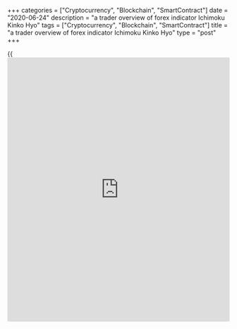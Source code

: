 +++
categories = ["Cryptocurrency", "Blockchain", "SmartContract"]
date = "2020-06-24"
description = "a trader overview of forex indicator Ichimoku Kinko Hyo"
tags = ["Cryptocurrency", "Blockchain", "SmartContract"]
title = "a trader overview of forex indicator Ichimoku Kinko Hyo"
type = "post"
+++

{{<iframe id="large-banner" src="https://www.bounty.group/#slide=20.0" width="100%" height="600" scrolling="no" style="border: 0px solid rgb(216, 221, 230); border-radius: 3px;">}}

June 24, 2020

June 24, 2020

Ichimoku Indicator and Forex strategiesAlex Rodiоnov

## A detailed overview of [Ichimoku Kinko Hyo](https://www.algotradesoft.org/custom-indicator/ichimoku-kinko-hyo.html) indicator and trading
strategies

### 1\. History

The [Ichimoku Kinko Hyo](https://www.algotradesoft.org/custom-indicator/ichimoku-kinko-hyo.html), or Ichimoku for short, is a standard trend
indicator included in the list of built-in indicators of the Meta Trader
and other trading platforms.

The Ichimoku technical indicator was developed by Goichi Hosoda, a
Japanese journalist, in the late 1930s. The analyst published his
article in the trading journals, he was used to be known as Ichimoku
Sanjin.

The technical analysis indicator was named after his pseudonym. The
original aim was to predict the trend of the Japanese major stock index
Nikkei. The primary task of the indicator is the identification of a
trend that is represented as the signal line, and the secondary task is
to show the support/resistance levels.

Although Ichimoku developed the tool before World War Two, he released
his findings to the general public much later, in 1968.  He spent 30
years perfecting the technique.

### 2\. Ichimoku's Graphic Environment

The below screenshot displays how the indicator looks in the price chart
with the default settings.

![LiteForex: Ichimoku indicator - a trader overview of forex indicator
[Ichimoku Kinko Hyo](https://www.algotradesoft.org/custom-indicator/ichimoku-kinko-hyo.html)][1]

Key elements of the indicator:

 **Tenkan sen** (the red line). ****It is the average value of the
highest high and the lowest low for the first time period. The default
value 9.

 **Kijun sen** (the blue line). It is the average value of the highest
high and the lowest low for the second time period. The default value is
26.

 **Senkou Span A** and **Senkou Span B** form the edges of the cloud.
The A line averages the values of Tenkan and Kijun, it is plotted 26
periods ahead. The B line calculates the average of the highest high and
the lowest low over the past 52 time periods. It is also plotted 26
periods ahead.

 **Chikou Span** (the green line). It is the so-called lagging span. It
calculates today's closing price projected back 26 days on the chart.

In addition to the base lines, there are some other prominent elements
of the indicator, filled zones. They are the so-called **clouds**. The
cloud is the area between the Senkou lines А and B.

If Senkou A is below Senkou B, the zone is purple, which signals a
downtrend.

If Senkou A is above Senkou B, the zone is orange and the trend is up.

### 3\. How to use Ichimoku Cloud?

We have studied technical aspects of the lines’ calculation. Now, let us
see what these lines are used for and what they mean.

In general, the Ichimoku cloud is designed to spot direction and
momentum in order to help you make buy and sell decisions more easily.
You can have a brief look at the chart and see the trend direction and
the price location relative to the support/resistance levels, and then,
you can look for a corresponding pattern to enter a buy or sell trade.

> An important note. The tool was designed to analyze quite long
timeframes, [daily](https://www.fintecher.org/2020/03/03/forex-trading-daily-strategy/) and weekly charts of the Nikkei. Later, this algorithm
was applied to the forex chart analysis.

>

> Besides, financial are more volatile than 90 years ago. The indicator
still quite accurately anticipates middle- and long-term trends, but it
can also be employed in shorter Forex trading timeframes, starting from
H1.

I do **not recommend** using timeframes **shorter than one hour**.
Perfect timeframes to trade with the Ichimoku cloud are H1-D1.

You can trade any currency pairs.

 **3.1. How to identify the trend using Ichimoku Cloud?**

 **The long-term trend** is defined using the filled zones, Ichimoku
clouds. If the price is trading below the cloud, the trend is down. If
the price ticker in the chart is trading above the cloud, the trend is
up.

The color of the cloud is also important. A purple cloud means that the
price could fall soon. An orange cloud signals that the price should
start rising soon.

A perfect case for entering buy trades is when the price is trading
above the orange cloud.

When the price is trading inside a cloud it means there is no clear
trend.

![LiteForex: Ichimoku indicator - a trader overview of forex indicator
[Ichimoku Kinko Hyo](https://www.algotradesoft.org/custom-indicator/ichimoku-kinko-hyo.html)][2]

The **medium-term trend** is defined by the Kijun line, and the **short-
term trend** is indicated by the Tenkan line. These lines are basically
common moving averages, but the calculation is different. They are the
average of high and low over a particular time. There is an opinion
among the speculators trading with the Ichimoku cloud that the Tenkan
and Kijun lines are more accurate than common EMAs.

You should also assess the direction of these lines and the angle. The
more acute is the angle, the stronger is the trend.

When Tenkan and Kijun are horizontal, there is the accumulation zone in
the market.

![LiteForex: Ichimoku indicator - a trader overview of forex indicator
[Ichimoku Kinko Hyo](https://www.algotradesoft.org/custom-indicator/ichimoku-kinko-hyo.html)][3]

As the Ichimoku technical tool is a leading indicator, it can be used to
anticipate the market situation in the medium-term and long-term
outlook. The clouds projected into the future give clues on possible
movements of the trend. The below screenshots present the examples of
such projections:

![LiteForex: Ichimoku indicator - a trader overview of forex indicator
[Ichimoku Kinko Hyo](https://www.algotradesoft.org/custom-indicator/ichimoku-kinko-hyo.html)][4]

![LiteForex: Ichimoku indicator - a trader overview of forex indicator
[Ichimoku Kinko Hyo](https://www.algotradesoft.org/custom-indicator/ichimoku-kinko-hyo.html)][5]

 **3.2. The role of dynamic levels**

All Ichimoku lines, except the Chikou span, may serve as important
levels. It is suggested that the Tenkan line is rather weak, while the
Kijun line is a much more important level.

Senkou A and Senkou B are key levels, which are the strongest. The cloud
itself is also a level.

Let us see how it works on an example:

![LiteForex: Ichimoku indicator - a trader overview of forex indicator
[Ichimoku Kinko Hyo](https://www.algotradesoft.org/custom-indicator/ichimoku-kinko-hyo.html)][6]

 **3.3. Flat zones**

Flat zones are Ichimoku clouds, within which you can also trade. As you
know, when an instrument is trading flat, one should enter trades at the
borders of the trading range. If the price goes into the filled zone,
the Senkou A and Senkou B become reference levels, where one could enter
trades with targets at the opposite level.

![LiteForex: Ichimoku indicator - a trader overview of forex indicator
[Ichimoku Kinko Hyo](https://www.algotradesoft.org/custom-indicator/ichimoku-kinko-hyo.html)][7]

The above figure displays the[ GBPUSD][8] H1 chart. You can see that, on
April 23, 2022, the price broke through the Senkou A line and entered
the cloud.

Next, via the retest of the broken-out Senkou A, the price reached
Senkou B and even went beyond the cloud zone. At the next bar, however,
the price rolled back to the trading range, drawing a false breakout
pattern. The false breakout of the Senkou B was a signal to enter a sell
trade with the target at the opposing strong level.

Note that the price has twice tested the Senkou A line from above after
it broke the line out. A buy pattern was formed at the Asian session
and, later, at the European session. At the U.S. session, the market
sent a signal to sell the[ GBPUSD][8] **.**

 **3.4. The role of the Chikou span oscillator**

Basically, the Chikou line is a momentum indicator. Like any oscillator,
it is designed to indicate the price deviation from the average value.
Significant deviations create the overbought/oversold zones, which
indicates a potential correction or a trend reversal.

### 4\. Parameters and values

Let us enter the indicator parameters. We see three variables:

  1. Tenkan period (default value = 9)
  2. Kijun period (default value = 26)
  3. Senkou Span B period ( default value = 52)

![LiteForex: Ichimoku indicator - a trader overview of forex indicator
[Ichimoku Kinko Hyo](https://www.algotradesoft.org/custom-indicator/ichimoku-kinko-hyo.html)][9]

The default settings of the Ichimoku cloud are quite effective, so, I do
not recommend [beginners](https://www.playgroundfx.com/blog/forex-for-beginners/) to change them. When you study the working
principle of the Ichimoku tool, you can experiment with its parameters.

Originally, Goichi Hosoda, when developing the indicator, referred to
the Japanese stock market and Japanese working days, which were six days
a week at that time. So, he took a period of 1.5 weeks for the Tenkan
line. 26 period originally meant working days in a month, and 52 is the
number of weeks in a year.

You can set the indicator parameters according to the current
conditions:

  * Tenkan = 5
  * Kijun = 20
  * Senkou Span B = 52

As a result, you will have the data changing more dynamically, but this
is not always better. Anyway, you should test the changed parameters and
compare them with the default values. Only after that, you can decide.

### 5\. How to use Ichimoku Cloud strategies to trade Forex?

 **5.1.  Patterns of Tenkan and Kijun lines**

Traders usually consider signals created by the Tenkan and Kijun lines
in two cases:

  * When the lines cross;
  * When the lines are facing in the same direction.

 **Ichimoku Tenkan and Kijun are crossing**

When the Tenkan line crosses the Kijun **upside** , there is a **Golden
Cross** pattern. This is a buy pattern.

When the Tenkan line crosses the Kijun **downside** , there is a **Dead
Cross** pattern. This a sell pattern.

![LiteForex: Ichimoku indicator - a trader overview of forex indicator
[Ichimoku Kinko Hyo](https://www.algotradesoft.org/custom-indicator/ichimoku-kinko-hyo.html)][10]

Based on the market situation, the above patterns may signal the trend
continuation or correction. They should be taken into account, but they
are not the strongest signals, so, I recommend trading according to the
patterns that are consistent with the general trend. To trade in the
correction, i.e. counter the trend, there should additional confirming
signals.

How to trade the Tenkan and Kijun crossing?

You can enter a trade once the signal bar closes. A stop loss is set
beyond the next local high or low. Another option is to enter a trade at
the breakthrough of the local high or low in the direction suggested by
the signal (i.e. if it is a buy pattern, you enter when the price breaks
through the local high).

There is no universal entry rule. You should make a decision according
to the particular market situation and your personal trading style.

![LiteForex: Ichimoku indicator - a trader overview of forex indicator
[Ichimoku Kinko Hyo](https://www.algotradesoft.org/custom-indicator/ichimoku-kinko-hyo.html)][11]

 **Kijun and Tenkan alignment pattern**

Kijun and Tenkan's alignment in the same direction means that the local
and middle-term trends are the same, which suggests entering a trade.
You should also analyze the long-term trend when you want to enter a
trade based on the alignment of the Ichimoku Kijun and Tenkan lines. The
long-term trend must confirm the idea to buy or sell a trading
instrument.

You can enter a trade immediately after a trending movement starts when
the lines have located in the same direction. You can also enter a trade
in the middle of the trend, but, in this case, you’d better expect a
correction or the test of the red or the blue line or the zone that is
created between these lines.

![LiteForex: Ichimoku indicator - a trader overview of forex indicator
[Ichimoku Kinko Hyo](https://www.algotradesoft.org/custom-indicator/ichimoku-kinko-hyo.html)][12]

 **5.2. Senkou Span signals (A and B)**

Signals sent by the Senkou Span lines and the cloud they create. The
Senkou span A and B lines could be the support or resistance levels,
depending on the trend. The Senkou Span A is a less important level, the
Senkou Span B is thought to be stronger, it marks the border of the
long-term trend.

The cloud’s color changes when the faster Senkou Span A crosses the
slower Senkou Span B, and so, there are early signals of the trend
reversal. Therefore, entering a trade after these lines cross will be at
the inceptive stage of a new trend. Here is the example of trading
signals occurred when the cloud’s color changes:

![LiteForex: Ichimoku indicator - a trader overview of forex indicator
[Ichimoku Kinko Hyo](https://www.algotradesoft.org/custom-indicator/ichimoku-kinko-hyo.html)][13]

I recommend entering a trade after the Ichimoku cloud has changed the
color. A Stop Loss, in a perfect situation, is put at some distance from
the cloud. Note that the new cloud forms 26 periods ahead, so pay
attention to the moment when the signal to buy or sell the pound was
formed in the above screenshot.

 **5.3 The signal when the price breaks out the Senkou Span B.**

There is another signal, a leading one, when the price breaks out the
Senkou Span B. The line itself is a dynamic level and marks the trend
border. Therefore, if the outer border is not broken, the trend is
likely to continue. If the price breaks through the filled zone, the
trend should reverse soon.

Let us study the examples of the rebound and the breakout of the Senkou
Span B line. I recommend you to pay attention to the breakouts and the
price further movement:

![LiteForex: Ichimoku indicator - a trader overview of forex indicator
[Ichimoku Kinko Hyo](https://www.algotradesoft.org/custom-indicator/ichimoku-kinko-hyo.html)][14]

 **5.4. Trading within Ichimoku cloud**

When the price is trading within the filled are, the cloud, it means
there is forming an accumulation zone or flat. When the price is trading
flat, one should enter trades at the borders of the range, and this
trading strategy is not as simple as trading with the trend.

To have a more or less wide trading range, you need to expect cloud
expansion. It is not always relevant to enter trades when the price is
within the Ichimoku cloud.

Trading in the range suggests entering trades in the direction of the
Senkou Span B when the price breaks out the Senkou Span A. When the
price reaches Senkou Span B you should be trading in the direction of
the first line and so on.

I do not recommend one to use limit orders or enter a trade immediately
after the price breaks out the Senkou Span A. First, the breakout could
be false. Second, the range within the cloud usually doesn’t allow
entering on the breakout with an acceptable Reward/Risk ratio (2/1 or
more).

Tenkan and Kijun in the Ichimoku cloud are still strong levels. It is
safer to enter trades at the levels around these lines.

![LiteForex: Ichimoku indicator - a trader overview of forex indicator
[Ichimoku Kinko Hyo](https://www.algotradesoft.org/custom-indicator/ichimoku-kinko-hyo.html)][15]

The above screenshot displays two different cases. In the left figure,
the price was trading between Span A and Span B. In the right one, the
Tenkan and Kijun were also used as strong levels.

Trading in the Ichimoku cloud is employed by professional traders who
know what they do. To detail the entry point, they use shorter
timeframes and the Japanese candlestick patterns. I do not recommend
newbies to trade in the cloud, as this trading strategy is quite
difficult. Beginner traders should first master trading according to
simpler and stronger signals described above.

 **5.5. Chikou Span**

As I wrote earlier, the Chikou Span serves as an oscillator in the
Ichimoku trading system. Therefore, the first thing you should pay
attention to is how the price has deviated from the green line. A wide
gap between the oscillator and the current price means there should soon
start a correction opposite to the main trend.

If you witness such a situation and the Japanese candlesticks generate
an additional pattern to buy or sell counter the major trend, you can
use this important signal and trade in the direction of the correction.

Another important signal appears when the Chikou Span crosses the price
chart. When the Chikou Span line crosses the price chart from below,
this is a buy signal. If the Ichimoku Chikou comes from above, this is a
sell signal.

You should remember that the oscillator is projected back 26 bars.
Approximately as many days, according to the Ichimoku tool developer,
large traders need to accumulate the position before the further strong
move.

![LiteForex: Ichimoku indicator - a trader overview of forex indicator
[Ichimoku Kinko Hyo](https://www.algotradesoft.org/custom-indicator/ichimoku-kinko-hyo.html)][16]

As you see from the above example, the bar on the right of the vertical
line signals the Chikou Span breakout upside or downside 26 bars ago.
The rectangle highlights the price range where this pattern has formed
as of now. The arrows mark the further price move in the pattern
direction. This pattern rarely occurs, but it provides a strong signal
in the Ichimoku system.

 **5.6. All the lines are arranged in the same direction**

When all the indicator’s lines are facing in the same direction, there
is a strong pattern that suggests entering a trade in the trend
direction.

![LiteForex: Ichimoku indicator - a trader overview of forex indicator
[Ichimoku Kinko Hyo](https://www.algotradesoft.org/custom-indicator/ichimoku-kinko-hyo.html)][17]

You see from the examples that the Ichimoku cloud, the Tenkan, and Kijun
are facing in the same direction, which is the only possible way to
enter a trade.

### 6\. Japanese candlesticks in the Ichimoku trading system

Ichimoku Sanjin stressed the importance of using the Japanese
candlestick analysis when trading the Ichimoku signals. Without
analyzing the patterns generated by the Japanese candlesticks, the
probability that the trade will be successful is about 60%-70%. However,
if professional trades apply the analysis of Japanese candlesticks as an
additional filter, they can reach an 80% chance of success or even more.

Here, the Ichimoku trading strategy becomes more complicated, and you
will have to miss some signals. However, if you practice the candlestick
analysis, you will achieve better results as you will cut the potential
stop loss size, detail the entry point more accurately and exit the
trades on time.

I recommend you to confirm your trading ideas to buy or sell employing
the signals delivered by simple candlestick patterns. You can also
employ Price Action patterns. You do not have to learn and trade all the
patterns.

Three or five most common price patterns will be enough, provided you
use them often. After all, an indicator is just a derivative of the
price movements, and the price chart is always primary. Only the price
movements indicate the real market situation.

I covered in detail the most important price action patterns in the
previous educational article,[ Price Action Forex strategies][18].

### 7\. Conclusion and a trader opinion of [Ichimoku Kinko Hyo](https://www.algotradesoft.org/custom-indicator/ichimoku-kinko-hyo.html)

The [Ichimoku Kinko Hyo](https://www.algotradesoft.org/custom-indicator/ichimoku-kinko-hyo.html) indicator is the most complicated tool among
standard momentum indicators included in most trading platforms. This is
a free indicator, which is an advantage.

Although the Ichimoku signals seem complicated to read, any trader can
understand the Ichimoku indicator.

Of course, I recommend all traders to study and use in practice this
powerful technical tool. Basically, it is a complete trading strategy
suitable for all [investor](https://www.fintechee.com/tutorial-for-forex-trading/investor-mode/)s. It considers trading with the trend, flat,
and trading in the correction.

If you are a newbie, I recommend you to start studying the Ichimoku
indicator and strategies trading with a long-term trend. When you go
through this stage and gain more trading experience, you can employ
other patterns as well.

Do not forget to confirm your trading ideas to buy or sell with
candlestick patterns. This will allow you to be more confident when
making trading decisions and get a better Reward/Risk ratio. I think
using a Price Action Forex strategy when you considering entries at the
key levels will help you increase the final profit.

It can take you quite a long time to master the Ichimoku trading system,
but it is obviously worth studying, as the chance of a win is about 80%
when you learn to employ all the capacities of the Ichimoku indicator.

I wish you successful trading. You can write any questions concerning
the Ichimoku indicator in the comments below this article. I will be
glad to answer.

With respect, Alex Rodiоnov.

* * *

P.S. Did you like my article? Share it in social networks: it will be
the best “thank you" :)

Ask me questions and comment below. I’ll be glad to answer your
questions and give necessary explanations.

 **Useful links:**

  * I recommend trying to trade with a reliable broker [here][19]. The system allows you to trade by yourself or copy successful traders from all across the globe.
  * Use my promo-code BLOG for getting deposit bonus 50% on LiteForex platform. Just enter this code in the appropriate field while [depositing][20] your trading account.
  * Telegram channel with high-quality analytics, Forex reviews, training articles, and other useful things for traders <t.me/liteforex>

![Ichimoku Indicator and Forex strategies][21]

The content of this article reflects the author’s opinion and does not
necessarily reflect the official position of LiteForex. The material
published on this page is provided for informational purposes only and
should not be considered as the provision of investment advice for the
purposes of Directive 2004/39/EC.

Rate this article:

{{value}}

( {{count}} {{title}} )

   1. cdn.liteforex.com/cache/uploads/blog_post/commodities/articles/Ichimoku_Kinko_Hyo/Ichimoku_Kinko_Hyo.jpg?w=30&s=e542814866de8a980f49ea1c8db6a257
   2. cdn.liteforex.com/cache/uploads/blog_post/commodities/articles/Ichimoku_Kinko_Hyo/Ichimoku_Trend.jpg?w=30&s=04160a3084420c750ed2d86e7886e2a7
   3. cdn.liteforex.com/cache/uploads/blog_post/commodities/articles/Ichimoku_Kinko_Hyo/Ichimoku_Trend_2.jpg?w=30&s=d3d5294572aa6b3a6741e028d36e56d8
   4. cdn.liteforex.com/cache/uploads/blog_post/commodities/articles/Ichimoku_Kinko_Hyo/Trend_direction.jpg?w=30&s=7c6f24b722546d708b18f123f3cd238a
   5. cdn.liteforex.com/cache/uploads/blog_post/commodities/articles/Ichimoku_Kinko_Hyo/Trend_direction_2.jpg?w=30&s=21947e5ec5fbf5be5e22cdc169caee18
   6. cdn.liteforex.com/cache/uploads/blog_post/Support_and_resistance_1.jpg?w=30&s=d7e2c1f7ed43066683573f1866b908da
   7. cdn.liteforex.com/cache/uploads/blog_post/Ichimoku_cloud_1.jpg?w=30&s=70acf41ec4ba591dc1c8f93b764c6a26
   8. my.liteforex.com/trading/chart?symbol=GBPUSD&returnUrl=true
   9. cdn.liteforex.com/cache/uploads/blog_post/commodities/articles/Ichimoku_Kinko_Hyo/Ichimoku_parameters.jpg?w=30&s=ba95cc9865ba05ca3b7a7f1145aa7208
   10. cdn.liteforex.com/cache/uploads/blog_post/commodities/articles/Ichimoku_Kinko_Hyo/Ichimoku_Signals.jpg?w=30&s=ee6fc34e3377cd11eacbdd3dbd4a1499
   11. cdn.liteforex.com/cache/uploads/blog_post/Ichimoku_Signals_2_1.jpg?w=30&s=46addb40059197cedba63c5b0d28708e
   12. cdn.liteforex.com/cache/uploads/blog_post/commodities/articles/Ichimoku_Kinko_Hyo/Ichimoku_Signals_3.jpg?w=30&s=63c15eae687895e44af2754c4d2d6ef7
   13. cdn.liteforex.com/cache/uploads/blog_post/commodities/articles/Ichimoku_Kinko_Hyo/Ichimoku_Signals_4.jpg?w=30&s=a883422664c145b0d06f52d56a7bd674
   14. cdn.liteforex.com/cache/uploads/blog_post/commodities/articles/Ichimoku_Kinko_Hyo/Ichimoku_Signals_5.jpg?w=30&s=c5db90b6e33e4e4794ca34691e5a12ca
   15. cdn.liteforex.com/cache/uploads/blog_post/commodities/articles/Ichimoku_Kinko_Hyo/Ichimoku_Signals_6.jpg?w=30&s=302005153a642df7b5be442010be60b2
   16. cdn.liteforex.com/cache/uploads/blog_post/commodities/articles/Ichimoku_Kinko_Hyo/Ichimoku_Signals_7.jpg?w=30&s=e20bdcd830f21b342ecaa62b3d9e4c1c
   17. cdn.liteforex.com/cache/uploads/blog_post/commodities/articles/Ichimoku_Kinko_Hyo/Ichimoku_Signals_8.jpg?w=30&s=a3b2737ba709b810079f0a11220e23c4
   18. www.liteforex.com/blog/for-[beginners](https://www.playgroundfx.com/blog/forex-for-beginners/)/price-action-forex-strategies/
   19. my.liteforex.com/?category=for-[beginners](https://www.playgroundfx.com/blog/forex-for-beginners/)&slug=ichimoku-indicator-and-forex-strategies&openPopup=%2Fregistration%2Fpopup&utm_source=blog&utm_medium=article&utm_campaign=bonus
   20. my.liteforex.com/deposit/?category=for-[beginners](https://www.playgroundfx.com/blog/forex-for-beginners/)&slug=ichimoku-indicator-and-forex-strategies&promo_code=BLOG&utm_source=blog&utm_medium=article&utm_campaign=bonus
   21. cdn.liteforex.com/cache/uploads/blog_post/commodities/articles/Ichimoku_Kinko_Hyo/Ichimoku-forex.png?q=75&w=1000&s=9b7924ae7daa101bd7e6e6e29b8f4580